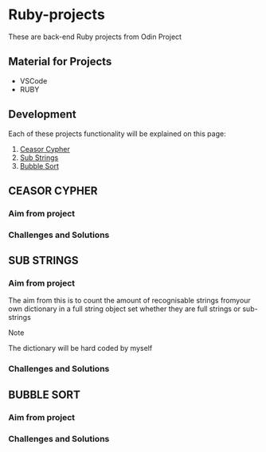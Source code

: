 # Ruby-projects
<p>These are back-end Ruby projects from Odin Project</p>

## Material for Projects
- VSCode
- RUBY

## Development 
Each of these projects functionality will be explained on this page:

1. [Ceasor Cypher]()
2. [Sub Strings]()
3. [Bubble Sort]()

## CEASOR CYPHER

### Aim from project

### Challenges and Solutions

## SUB STRINGS 

### Aim from project
The aim from this is to count the amount of recognisable strings fromyour own dictionary in a full string object set whether they are full strings or sub-strings 

> [!NOTE]
> The dictionary will be hard coded by myself 

### Challenges and Solutions

## BUBBLE SORT

### Aim from project

### Challenges and Solutions


